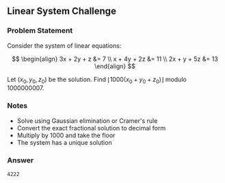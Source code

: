 ## Linear System Challenge

### Problem Statement

Consider the system of linear equations:

$$
\begin{align}
3x + 2y + z &= 7 \\
x + 4y + 2z &= 11 \\
2x + y + 5z &= 13
\end{align}
$$

Let $(x_0, y_0, z_0)$ be the solution. Find $\lfloor 1000(x_0 + y_0 + z_0) \rfloor$ modulo 1000000007.

### Notes

- Solve using Gaussian elimination or Cramer's rule
- Convert the exact fractional solution to decimal form
- Multiply by 1000 and take the floor
- The system has a unique solution

### Answer

```
4222
```
